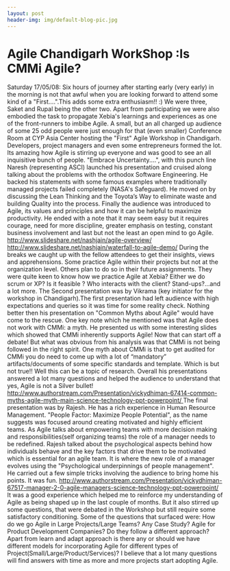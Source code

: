 ```yaml
---
layout: post
header-img: img/default-blog-pic.jpg
---
```


# Agile Chandigarh WorkShop :Is CMMi Agile?

Saturday 17/05/08: Six hours of journey after starting early (very early) in the morning is not that awful when you are looking forward to attend some kind of a "First….".This adds some extra enthusiasm!! :) We were three, Saket and Rupal being the other two. Apart from participating we were also embodied the task to propagate Xebia's learnings and experiences as one of the front-runners to imbibe Agile. A small, but an all charged up audience of some 25 odd people were just enough for that (even smaller) Conference Room at CYP Asia Center hosting the "First" Agile Workshop in Chandigarh. Developers, project managers and even some entrepreneurs formed the lot. Its amazing how Agile is stirring up everyone and was good to see an all inquisitive bunch of people. "Embrace Uncertainty....", with this punch line Naresh (representing ASCI) launched his presentation and cruised along talking about the problems with the orthodox Software Engineering. He backed his statements with some famous examples where traditionally managed projects failed completely (NASA's Safeguard). He moved on by discussing the Lean Thinking and the Toyota’s Way to eliminate waste and building Quality into the process. Finally the audience was introduced to Agile, its values and principles and how it can be helpful to maximize productivity. He ended with a note that it may seem easy but it requires courage, need for more discipline, greater emphasis on testing, constant business involvement and last but not the least an open mind to go Agile. <http://www.slideshare.net/nashjain/agile-overview/> <http://www.slideshare.net/nashjain/waterfall-to-agile-demo/> During the breaks we caught up with the fellow attendees to get their insights, views and apprehensions. Some practice Agile within their projects but not at the organization level. Others plan to do so in their future assignments. They were quite keen to know how we practice Agile at Xebia? Either we do scrum or XP? Is it feasible ? Who interacts with the client? Stand-ups?...and a lot more. The Second presentation was by Vikrama (key initiator for the workshop in Chandigarh).The first presentation had left audience with high expectations and queries so it was time for some reality check. Nothing better then his presentation on "Common Myths about Agile" would have come to the rescue. One key note which he mentioned was that Agile does not work with CMMi: a myth. He presented us with some interesting slides which showed that CMMi inherently supports Agile! Now that can start off a debate! But what was obvious from his analysis was that CMMi is not being followed in the right spirit. One myth about CMMi is that to get audited for CMMi you do need to come up with a lot of “mandatory” artifacts/documents of some specific standards and template. Which is but not true!! Well this can be a topic of research. Overall his presentations answered a lot many questions and helped the audience to understand that yes, Agile is not a Silver bullet! [http://www.authorstream.com/Presentation/vickydhiman-67414-common-myths-agile-myth-main-science-technology-ppt-powerpoint/ ](http://www.authorstream.com/Presentation/vickydhiman-67414-common-myths-agile-myth-main-science-technology-ppt-powerpoint/) The final presentation was by Rajesh. He has a rich experience in Human Resource Management. "People Factor: Maximize People Potential", as the name suggests was focused around creating motivated and highly efficient teams. As Agile talks about empowering teams with more decision making and responsibilities(self organizing teams) the role of a manager needs to be redefined. Rajesh talked about the psychological aspects behind how individuals behave and the key factors that drive them to be motivated which is essential for an agile team. It is where the new role of a manager evolves using the "Psychological underpinnings of people management". He carried out a few simple tricks involving the audience to bring home his points. It was fun. <http://www.authorstream.com/Presentation/vickydhiman-67517-manager-2-0-agile-managers-science-technology-ppt-powerpoint/> It was a good experience which helped me to reinforce my understanding of Agile as being shaped up in the last couple of months. But it also stirred up some questions, that were debated in the Workshop but still require some satisfactory conditioning. Some of the questions that surfaced were: How do we go Agile in Large Projects/Large Teams? Any Case Study? Agile for Product Development Companies? Do they follow a different approach? Apart from learn and adapt approach is there any or should we have different models for incorporating Agile for different types of Project(Small/Large/Product/Services)? I believe that a lot many questions will find answers with time as more and more projects start adopting Agile.
